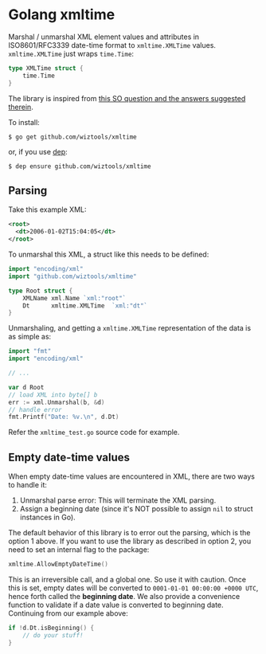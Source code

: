# Golang xmltime

Marshal / unmarshal XML element values and attributes in ISO8601/RFC3339 date-time format to `xmltime.XMLTime` values. `xmltime.XMLTime` just wraps `time.Time`:

```go
type XMLTime struct {
    time.Time
}
```

The library is inspired from [this SO question and the answers suggested therein](https://stackoverflow.com/questions/17301149/golang-xml-unmarshal-and-time-time-fields).

To install:

```
$ go get github.com/wiztools/xmltime
```

or, if you use [dep](https://github.com/golang/dep):

```
$ dep ensure github.com/wiztools/xmltime
```

## Parsing

Take this example XML:

```xml
<root>
  <dt>2006-01-02T15:04:05</dt>
</root>
```

To unmarshal this XML, a struct like this needs to be defined:

```go
import "encoding/xml"
import "github.com/wiztools/xmltime"

type Root struct {
	XMLName xml.Name `xml:"root"`
	Dt      xmltime.XMLTime  `xml:"dt"`
}
```

Unmarshaling, and getting a `xmltime.XMLTime` representation of the data is as simple as:

```go
import "fmt"
import "encoding/xml"

// ...

var d Root
// load XML into byte[] b
err := xml.Unmarshal(b, &d)
// handle error
fmt.Printf("Date: %v.\n", d.Dt)
```

Refer the `xmltime_test.go` source code for example.

## Empty date-time values

When empty date-time values are encountered in XML, there are two ways to handle it:

1. Unmarshal parse error: This will terminate the XML parsing.
2. Assign a beginning date (since it's NOT possible to assign `nil` to struct instances in Go).

The default behavior of this library is to error out the parsing, which is the option 1 above. If you want to use the library as described in option 2, you need to set an internal flag to the package:

```go
xmltime.AllowEmptyDateTime()
```

This is an irreversible call, and a global one. So use it with caution. Once this is set, empty dates will be converted to `0001-01-01 00:00:00 +0000 UTC`, hence forth called the **beginning date**. We also provide a convenience function to validate if a date value is converted to beginning date. Continuing from our example above:

```go
if !d.Dt.isBeginning() {
    // do your stuff!
}
```
